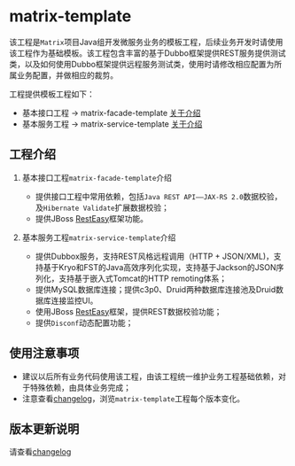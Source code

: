 # matrix-template

该工程是`Matrix`项目Java组开发微服务业务的模板工程，后续业务开发时请使用该工程作为基础模板。该工程包含丰富的基于Dubbo框架提供REST服务提供测试类，以及如何使用Dubbo框架提供远程服务测试类，使用时请修改相应配置为所属业务配置，并做相应的裁剪。

工程提供模板工程如下：
* 基本接口工程 -> matrix-facade-template  [关于介绍](CHANGELOG.md)
* 基本服务工程 -> matrix-service-template  [关于介绍](CHANGELOG.md)

## 工程介绍

1. 基本接口工程`matrix-facade-template`介绍
    * 提供接口工程中常用依赖，包括`Java REST API——JAX-RS 2.0`数据校验，及`Hibernate Validate`扩展数据校验；
    * 提供JBoss [RestEasy](http://resteasy.jboss.org/)框架功能。

2. 基本服务工程`matrix-service-template`介绍
    * 提供Dubbox服务，支持REST风格远程调用（HTTP + JSON/XML)，支持基于Kryo和FST的Java高效序列化实现，支持基于Jackson的JSON序列化，支持基于嵌入式Tomcat的HTTP remoting体系；
    * 提供MySQL数据库连接；提供c3p0、Druid两种数据库连接池及Druid数据库连接监控UI。
    * 使用JBoss [RestEasy](http://resteasy.jboss.org/)框架，提供REST数据校验功能；
    * 提供`Disconf`动态配置功能；

## 使用注意事项
* 建议以后所有业务代码使用该工程，由该工程统一维护业务工程基础依赖，对于特殊依赖，由具体业务完成；
* 注意查看[changelog](CHANGELOG.md)，浏览`matrix-template`工程每个版本变化。

## 版本更新说明

请查看[changelog](CHANGELOG.md)
